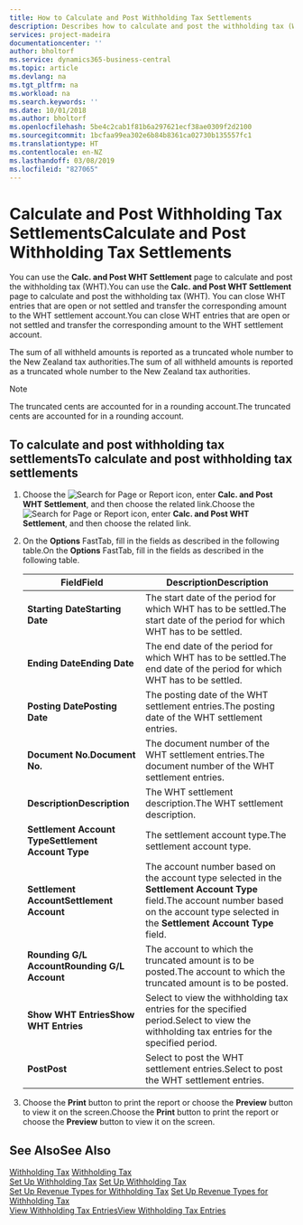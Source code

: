 ```yaml
---
title: How to Calculate and Post Withholding Tax Settlements
description: Describes how to calculate and post the withholding tax (WHT).
services: project-madeira
documentationcenter: ''
author: bholtorf
ms.service: dynamics365-business-central
ms.topic: article
ms.devlang: na
ms.tgt_pltfrm: na
ms.workload: na
ms.search.keywords: ''
ms.date: 10/01/2018
ms.author: bholtorf
ms.openlocfilehash: 5be4c2cab1f81b6a297621ecf38ae0309f2d2100
ms.sourcegitcommit: 1bcfaa99ea302e6b84b8361ca02730b135557fc1
ms.translationtype: HT
ms.contentlocale: en-NZ
ms.lasthandoff: 03/08/2019
ms.locfileid: "827065"
---
```

# <a name="calculate-and-post-withholding-tax-settlements"></a><span data-ttu-id="a424d-103">Calculate and Post Withholding Tax Settlements</span><span class="sxs-lookup"><span data-stu-id="a424d-103">Calculate and Post Withholding Tax Settlements</span></span>
<span data-ttu-id="a424d-104">You can use the **Calc. and Post WHT Settlement** page to calculate and post the withholding tax (WHT).</span><span class="sxs-lookup"><span data-stu-id="a424d-104">You can use the **Calc. and Post WHT Settlement** page to calculate and post the withholding tax (WHT).</span></span> <span data-ttu-id="a424d-105">You can close WHT entries that are open or not settled and transfer the corresponding amount to the WHT settlement account.</span><span class="sxs-lookup"><span data-stu-id="a424d-105">You can close WHT entries that are open or not settled and transfer the corresponding amount to the WHT settlement account.</span></span>  

<span data-ttu-id="a424d-106">The sum of all withheld amounts is reported as a truncated whole number to the New Zealand tax authorities.</span><span class="sxs-lookup"><span data-stu-id="a424d-106">The sum of all withheld amounts is reported as a truncated whole number to the New Zealand tax authorities.</span></span>  

> [!NOTE]  
>  <span data-ttu-id="a424d-107">The truncated cents are accounted for in a rounding account.</span><span class="sxs-lookup"><span data-stu-id="a424d-107">The truncated cents are accounted for in a rounding account.</span></span>  

## <a name="to-calculate-and-post-withholding-tax-settlements"></a><span data-ttu-id="a424d-108">To calculate and post withholding tax settlements</span><span class="sxs-lookup"><span data-stu-id="a424d-108">To calculate and post withholding tax settlements</span></span>  

1.  <span data-ttu-id="a424d-109">Choose the ![Search for Page or Report](../../media/ui-search/search_small.png "Search for Page or Report icon") icon, enter **Calc. and Post WHT Settlement**, and then choose the related link.</span><span class="sxs-lookup"><span data-stu-id="a424d-109">Choose the ![Search for Page or Report](../../media/ui-search/search_small.png "Search for Page or Report icon") icon, enter **Calc. and Post WHT Settlement**, and then choose the related link.</span></span>  
2.  <span data-ttu-id="a424d-110">On the **Options** FastTab, fill in the fields as described in the following table.</span><span class="sxs-lookup"><span data-stu-id="a424d-110">On the **Options** FastTab, fill in the fields as described in the following table.</span></span>  

    |<span data-ttu-id="a424d-111">Field</span><span class="sxs-lookup"><span data-stu-id="a424d-111">Field</span></span>|<span data-ttu-id="a424d-112">Description</span><span class="sxs-lookup"><span data-stu-id="a424d-112">Description</span></span>|  
    |---------------------------------|---------------------------------------|  
    |<span data-ttu-id="a424d-113">**Starting Date**</span><span class="sxs-lookup"><span data-stu-id="a424d-113">**Starting Date**</span></span>|<span data-ttu-id="a424d-114">The start date of the period for which WHT has to be settled.</span><span class="sxs-lookup"><span data-stu-id="a424d-114">The start date of the period for which WHT has to be settled.</span></span>|  
    |<span data-ttu-id="a424d-115">**Ending Date**</span><span class="sxs-lookup"><span data-stu-id="a424d-115">**Ending Date**</span></span>|<span data-ttu-id="a424d-116">The end date of the period for which WHT has to be settled.</span><span class="sxs-lookup"><span data-stu-id="a424d-116">The end date of the period for which WHT has to be settled.</span></span>|  
    |<span data-ttu-id="a424d-117">**Posting Date**</span><span class="sxs-lookup"><span data-stu-id="a424d-117">**Posting Date**</span></span>|<span data-ttu-id="a424d-118">The posting date of the WHT settlement entries.</span><span class="sxs-lookup"><span data-stu-id="a424d-118">The posting date of the WHT settlement entries.</span></span>|  
    |<span data-ttu-id="a424d-119">**Document No.**</span><span class="sxs-lookup"><span data-stu-id="a424d-119">**Document No.**</span></span>|<span data-ttu-id="a424d-120">The document number of the WHT settlement entries.</span><span class="sxs-lookup"><span data-stu-id="a424d-120">The document number of the WHT settlement entries.</span></span>|  
    |<span data-ttu-id="a424d-121">**Description**</span><span class="sxs-lookup"><span data-stu-id="a424d-121">**Description**</span></span>|<span data-ttu-id="a424d-122">The WHT settlement description.</span><span class="sxs-lookup"><span data-stu-id="a424d-122">The WHT settlement description.</span></span>|  
    |<span data-ttu-id="a424d-123">**Settlement Account Type**</span><span class="sxs-lookup"><span data-stu-id="a424d-123">**Settlement Account Type**</span></span>|<span data-ttu-id="a424d-124">The settlement account type.</span><span class="sxs-lookup"><span data-stu-id="a424d-124">The settlement account type.</span></span>|  
    |<span data-ttu-id="a424d-125">**Settlement Account**</span><span class="sxs-lookup"><span data-stu-id="a424d-125">**Settlement Account**</span></span>|<span data-ttu-id="a424d-126">The account number based on the account type selected in the **Settlement Account Type** field.</span><span class="sxs-lookup"><span data-stu-id="a424d-126">The account number based on the account type selected in the **Settlement Account Type** field.</span></span>|  
    |<span data-ttu-id="a424d-127">**Rounding G/L Account**</span><span class="sxs-lookup"><span data-stu-id="a424d-127">**Rounding G/L Account**</span></span>|<span data-ttu-id="a424d-128">The account to which the truncated amount is to be posted.</span><span class="sxs-lookup"><span data-stu-id="a424d-128">The account to which the truncated amount is to be posted.</span></span>|  
    |<span data-ttu-id="a424d-129">**Show WHT Entries**</span><span class="sxs-lookup"><span data-stu-id="a424d-129">**Show WHT Entries**</span></span>|<span data-ttu-id="a424d-130">Select to view the withholding tax entries for the specified period.</span><span class="sxs-lookup"><span data-stu-id="a424d-130">Select to view the withholding tax entries for the specified period.</span></span>|  
    |<span data-ttu-id="a424d-131">**Post**</span><span class="sxs-lookup"><span data-stu-id="a424d-131">**Post**</span></span>|<span data-ttu-id="a424d-132">Select to post the WHT settlement entries.</span><span class="sxs-lookup"><span data-stu-id="a424d-132">Select to post the WHT settlement entries.</span></span>|  

3.  <span data-ttu-id="a424d-133">Choose the **Print** button to print the report or choose the **Preview** button to view it on the screen.</span><span class="sxs-lookup"><span data-stu-id="a424d-133">Choose the **Print** button to print the report or choose the **Preview** button to view it on the screen.</span></span>  

## <a name="see-also"></a><span data-ttu-id="a424d-134">See Also</span><span class="sxs-lookup"><span data-stu-id="a424d-134">See Also</span></span>  
 <span data-ttu-id="a424d-135">[Withholding Tax](withholding-tax.md) </span><span class="sxs-lookup"><span data-stu-id="a424d-135">[Withholding Tax](withholding-tax.md) </span></span>  
 <span data-ttu-id="a424d-136">[Set Up Withholding Tax](how-to-set-up-withholding-tax.md) </span><span class="sxs-lookup"><span data-stu-id="a424d-136">[Set Up Withholding Tax](how-to-set-up-withholding-tax.md) </span></span>  
 <span data-ttu-id="a424d-137">[Set Up Revenue Types for Withholding Tax](how-to-set-up-revenue-types-for-withholding-tax.md) </span><span class="sxs-lookup"><span data-stu-id="a424d-137">[Set Up Revenue Types for Withholding Tax](how-to-set-up-revenue-types-for-withholding-tax.md) </span></span>  
 [<span data-ttu-id="a424d-138">View Withholding Tax Entries</span><span class="sxs-lookup"><span data-stu-id="a424d-138">View Withholding Tax Entries</span></span>](how-to-view-withholding-tax-entries.md)
